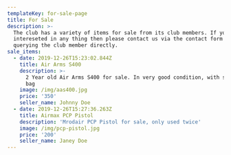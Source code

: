 ```yaml
---
templateKey: for-sale-page
title: For Sale
description: >-
  The club has a variety of items for sale from its club members. If you are
  intereseted in any thing then please contact us via the contact form or by
  querying the club member directly.
sale_items:
  - date: 2019-12-26T15:23:02.844Z
    title: Air Arms S400
    description: >-
      2 Year old Air Arms S400 for sale. In very good condition, with scope and
      bag
    image: /img/aas400.jpg
    price: '350'
    seller_name: Johnny Doe
  - date: 2019-12-26T15:27:36.263Z
    title: Airmax PCP Pistol
    description: 'Mrodair PCP Pistol for sale, only used twice'
    image: /img/pcp-pistol.jpg
    price: '200'
    seller_name: Janey Doe
---
```


